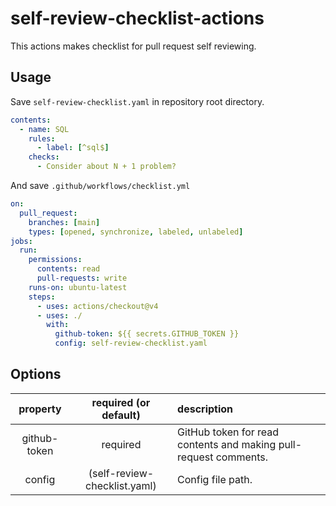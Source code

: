 # self-review-checklist-actions

This actions makes checklist for pull request self reviewing.

## Usage

Save `self-review-checklist.yaml` in repository root directory.

```yaml
contents:
  - name: SQL
    rules:
      - label: [^sql$]
    checks:
      - Consider about N + 1 problem?
```

And save `.github/workflows/checklist.yml`

```yaml
on:
  pull_request:
    branches: [main]
    types: [opened, synchronize, labeled, unlabeled]
jobs:
  run:
    permissions:
      contents: read
      pull-requests: write
    runs-on: ubuntu-latest
    steps:
      - uses: actions/checkout@v4
      - uses: ./
        with:
          github-token: ${{ secrets.GITHUB_TOKEN }}
          config: self-review-checklist.yaml
```

## Options

| property | required (or default) | description
| :--: | :--: | :--
| github-token | required | GitHub token for read contents and making pull-request comments.
| config | (self-review-checklist.yaml) | Config file path.
